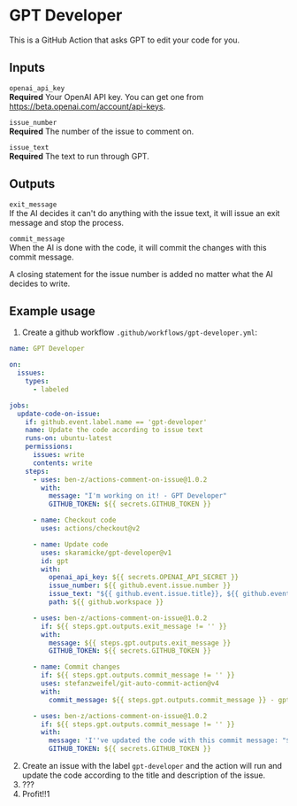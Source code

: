 # GPT Developer

This is a GitHub Action that asks GPT to edit your code for you.

## Inputs

`openai_api_key`  
**Required** Your OpenAI API key. You can get one from https://beta.openai.com/account/api-keys.

`issue_number`  
**Required** The number of the issue to comment on.

`issue_text`  
**Required** The text to run through GPT.

## Outputs

`exit_message`  
If the AI decides it can't do anything with the issue text, it will issue an exit message and stop the process.

`commit_message`  
When the AI is done with the code, it will commit the changes with this commit message.

A closing statement for the issue number is added no matter what the AI decides to write.

## Example usage

1. Create a github workflow `.github/workflows/gpt-developer.yml`:

```yaml
name: GPT Developer

on:
  issues:
    types:
      - labeled

jobs:
  update-code-on-issue:
    if: github.event.label.name == 'gpt-developer'
    name: Update the code according to issue text
    runs-on: ubuntu-latest
    permissions:
      issues: write
      contents: write
    steps:
      - uses: ben-z/actions-comment-on-issue@1.0.2
        with:
          message: "I'm working on it! - GPT Developer"
          GITHUB_TOKEN: ${{ secrets.GITHUB_TOKEN }}

      - name: Checkout code
        uses: actions/checkout@v2

      - name: Update code
        uses: skaramicke/gpt-developer@v1
        id: gpt
        with:
          openai_api_key: ${{ secrets.OPENAI_API_SECRET }}
          issue_number: ${{ github.event.issue.number }}
          issue_text: "${{ github.event.issue.title}}, ${{ github.event.issue.body }} - created by ${{ github.event.issue.user.login }}"
          path: ${{ github.workspace }}

      - uses: ben-z/actions-comment-on-issue@1.0.2
        if: ${{ steps.gpt.outputs.exit_message != '' }}
        with:
          message: ${{ steps.gpt.outputs.exit_message }}
          GITHUB_TOKEN: ${{ secrets.GITHUB_TOKEN }}

      - name: Commit changes
        if: ${{ steps.gpt.outputs.commit_message != '' }}
        uses: stefanzweifel/git-auto-commit-action@v4
        with:
          commit_message: ${{ steps.gpt.outputs.commit_message }} - gpt-developer

      - uses: ben-z/actions-comment-on-issue@1.0.2
        if: ${{ steps.gpt.outputs.commit_message != '' }}
        with:
          message: 'I''ve updated the code with this commit message: "${{ steps.gpt.outputs.commit_message }}" - GPT Developer'
          GITHUB_TOKEN: ${{ secrets.GITHUB_TOKEN }}
```

2. Create an issue with the label `gpt-developer` and the action will run and update the code according to the title and description of the issue.
3. ???
4. Profit!!1
